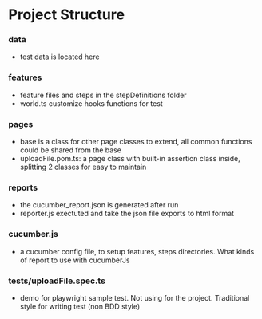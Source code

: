 
# Project Structure
### data
- test data is located here

### features
- feature files and steps in the stepDefinitions folder
- world.ts customize hooks functions for test

### pages
- base is a class for other page classes to extend, all common functions could be shared from the base
- uploadFile.pom.ts: a page class with built-in assertion class inside, splitting 2 classes for easy to maintain

### reports
- the cucumber_report.json is generated after run
- reporter.js exectuted and take the json file exports to html format
  
### cucumber.js
- a cucumber config file, to setup features, steps directories. What kinds of report to use with cucumberJs 

### tests/uploadFile.spec.ts
- demo for playwright sample test. Not using for the project. Traditional style for writing test (non BDD style)